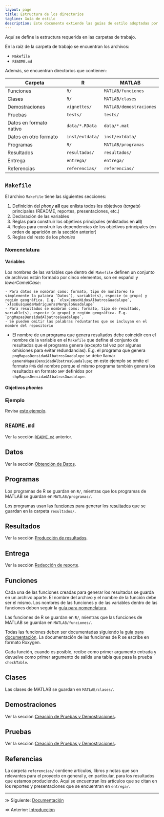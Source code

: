 ```yaml
---
layout: page
title: Estructura de los directorios
tagline: Guía de estilo
description: Este documento extiende las guías de estilo adoptadas por el equipo de Ciencia de Datos de GECI
---
```


Aquí se define la estructura requerida en las carpetas de trabajo.

En la raíz de la carpeta de trabajo se encuentran los archivos:

- `Makefile`
- `README.md`

Además, se encuentran directorios que contienen:

| Carpeta                  | R                | MATLAB                  |
|--------------------------|------------------|-------------------------|
| Funciones                | `R/`             | `MATLAB/funciones`      |
| Clases                   | `R/`             | `MATLAB/clases`         |
| Demostraciones           | `vignettes/`     | `MATLAB/demostraciones` |
| Pruebas                  | `tests/`         | `tests/`                |
| Datos en formato nativo  | `data/*.RData`   | `data/*.mat`            |
| Datos en otro formato    | `inst/extdata/`  | `inst/extdata/`         |
| Programas                | `R/`             | `MATLAB/programas`      |
| Resultados               | `resultados/`    | `resultados/`           |
| Entrega                  | `entrega/`       | `entrega/`              |
| Referencias              | `referencias/`   | `referencias/`          |


## `Makefile`

El archivo `Makefile` tiene las siguientes secciones:

1. Definición del _phony_ **all** que enlista todos los objetivos (_targets_) principales (README, reportes, presentaciones, etc.)
1. Declaración de las variables
1. Reglas para construir los objetivos principales (enlistados en **all**)
1. Reglas para construir las dependencias de los objetivos principales (en orden de aparición en la sección anterior)
1. Reglas del resto de los _phonies_

### Nomenclatura

#### Variables

Los nombres de las variables que dentro del `Makefile` definen un conjunto de archivos están formado por cinco elementos, son en español y _lowerCamelCase_:

    - Para datos se nombran como: formato, tipo de monitoreo (o simplemente la palabra `Datos`), variable(s), especie (o grupo) y región geográfica. E.g. `xlsxCensoNidosAlbatrosGuadalupe`, `xlsxBusquedaMadriguerasMerguloGuadalupe`
    - Para resultados se nombran como: formato, tipo de resultado, variable(s), especie (o grupo) y región geográfica. E.g. `pngMapasDensidadAlbatrosGuadalupe`.
    - Se pueden omitir las palabras reduntantes que se incluyan en el nombre del repositorio
- El nombre de un programa que genera resultados debe coincidir con el nombre de la variable en el `Makefile` que define el conjunto de resultados que el programa genera (excepto tal vez por algunas omisiones para evitar redundancias). E.g. el programa que genera `pngMapasDensidadAlbatrosGuadalupe` se debe llamar `generaMapasDensidadAlbatrosGuadalupe`; en este ejemplo se omite el formato `PNG` del nombre porque el mismo programa también genera los resultados en formato `SHP` definidos por `shpMapasDensidadAlbatrosGuadalupe`.

#### Objetivos _phonies_



### Ejemplo

Revisa [este ejemplo](https://bitbucket.org/analislas/analisis/src/default/referencias/ejemplo-makefile).

## `README.md`
Ver la sección [`README.md`](https://bitbucket.org/analislas/analisis#readmemd) anterior.

## Datos
Ver la sección [Obtención de Datos](https://bitbucket.org/analislas/analisis#obtencion-de-datos).

## Programas
Los programas de R se guardan en `R/`, mientras que los programas de MATLAB se guardan en `MATLAB/programas/`.

Los programas usan las [funciones](https://bitbucket.org/analislas/analisis#funciones) para generar los [resultados](https://bitbucket.org/analislas/analisis#resultados) que se guardan en la carpeta `resultados/`.

## Resultados
Ver la sección [Producción de resultados](https://bitbucket.org/analislas/analisis#produccion-de-resultados).

## Entrega
Ver la sección [Redacción de reporte](https://bitbucket.org/analislas/analisis#redaccion-de-reporte).

## Funciones
Cada una de las funciones creadas para generar los resultados se guarda en un archivo aparte. El nombre del archivo y el nombre de la función debe ser el mismo. Los nombres de las funciones y de las variables dentro de las funciones deben seguir la [guía para nomenclatura](https://bitbucket.org/analislas/analisis#nomenclatura).

Las funciones de R se guardan en `R/`, mientras que las funciones de MATLAB se guardan en `MATLAB/funciones/`.

Todas las funciones deben ser documentadas siguiendo la [guía para documentación](https://bitbucket.org/analislas/analisis#documentacion). La documentación de las funciones de R se escribe en formato Roxygen.

Cada función, cuando es posible, recibe como primer argumento entrada y devuelve como primer argumento de salida una tabla que pasa la prueba `checkTable`.

## Clases
Las clases de MATLAB se guardan en `MATLAB/clases/`.

## Demostraciones
Ver la sección [Creación de Pruebas y Demostraciones](https://bitbucket.org/analislas/analisis#creacion-de-pruebas-y-demostraciones).

## Pruebas
Ver la sección [Creación de Pruebas y Demostraciones](https://bitbucket.org/analislas/analisis#creacion-de-pruebas-y-demostraciones).

## Referencias
La carpeta `referencias/` contiene artículos, libros y notas que son relevantes para el proyecto en general y, en particular, para los resultados que estamos produciendo. Aquí se encuentran los artículos que se citan en los reportes y presentaciones que se encuentran en `entrega/`.

---

&#8811; Siguiente: [Documentación](documentacion.html)

&#8810; Anterior: [Introducción](introduccion.html)
